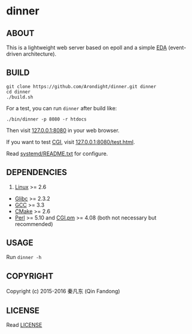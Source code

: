 # dinner

## ABOUT

This is a lightweight web server based on epoll and a simple [EDA][ID_EDA] (event-driven architecture).

[ID_EDA]: https://en.wikipedia.org/wiki/Event-driven_architecture "Learn more about EDA"

## BUILD

```shell
git clone https://github.com/Arondight/dinner.git dinner
cd dinner
./build.sh
```

For a test, you can run `dinner` after build like:

```shell
./bin/dinner -p 8080 -r htdocs
```

Then visit [127.0.0.1:8080](http://127.0.0.1:8080) in your web browser.

If you want to test [CGI][ID_CGI_WIKI], visit [127.0.0.1:8080/test.html](http://127.0.0.1:8080/test.html).

Read [systemd/README.txt][ID_SYSTEMD_README_TXT] for configure.

[ID_SYSTEMD_README_TXT]: systemd/README.txt "Read systemd/README.txt"
[ID_CGI_WIKI]: https://en.wikipedia.org/wiki/Common_Gateway_Interface "Learn more about CGI"

## DEPENDENCIES

1. [Linux](https://www.kernel.org) >= 2.6
+ [Glibc](https://www.gnu.org/software/libc) >= 2.3.2
+ [GCC](https://gcc.gnu.org) >= 3.3
+ [CMake](https://cmake.org) >= 2.6
+ [Perl][ID_Perl] >= 5.10 and [CGI.pm][ID_CGI_PM] >= 4.08
  (both not necessary but recommended)

[ID_Perl]: https://www.perl.org
[ID_CGI_PM]: https://metacpan.org/pod/distribution/CGI/lib/CGI.pod

## USAGE

Run `dinner -h`

## COPYRIGHT

Copyright (c) 2015-2016 秦凡东 (Qin Fandong)

## LICENSE

Read [LICENSE][ID_LICENSE]

[ID_LICENSE]: LICENSE "Read LICENSE"
